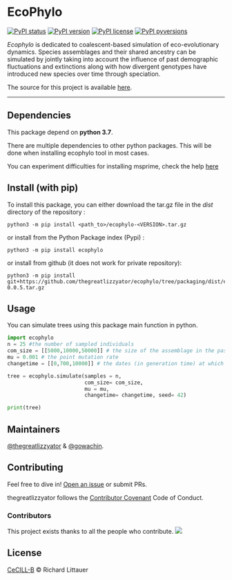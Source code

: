 # EcoPhylo

[![PyPI status](https://img.shields.io/pypi/status/ecophylo.svg)](https://pypi.python.org/pypi/ecophylo/)
[![PyPI version](https://badge.fury.io/py/ecophylo.svg)](https://badge.fury.io/py/ecophylo)
[![PyPI license](https://img.shields.io/pypi/l/ecophylo.svg)](https://pypi.python.org/pypi/ecophylo/)
[![PyPI pyversions](https://img.shields.io/pypi/pyversions/ecophylo.svg)](https://pypi.python.org/pypi/ecophylo/)

*Ecophylo* is dedicated to coalescent-based simulation of eco-evolutionary dynamics. Species assemblages and their shared ancestry can be simulated by jointly taking into account the influence of past demographic fluctuations and extinctions along with how divergent genotypes have introduced new species over time through speciation.

The source for this project is available [here][src].

----

[src]: https://github.com/thegreatlizzyator/ecophylo

## Dependencies

This package depend on **python 3.7**.

There are multiple dependencies to other python packages. This will be done when installing ecophylo tool in most cases. 

You can experiment difficulties for installing msprime, check the help [here][msprime]

[msprime]: https://tskit.dev/msprime/docs/stable/installation.html

## Install (with pip)

To install this package, you can either download the tar.gz file in the *dist* directory of the repository :
```shell
python3 -m pip install <path_to>/ecophylo-<VERSION>.tar.gz
``` 

or install from the Python Package index (Pypi) :

```shell
python3 -m pip install ecophylo
``` 

or install from github (it does not work for private repository):

```shell
python3 -m pip install git+https://github.com/thegreatlizzyator/ecophylo/tree/packaging/dist/ecophylo-0.0.5.tar.gz
```

## Usage

You can simulate trees using this package main function in python.

```python
import ecophylo
n = 25 #the number of sampled individuals
com_size = [[5000,10000,50000]] # the size of the assemblage in the past, the first element is the current assemblage size
mu = 0.001 # the point mutation rate
changetime = [[0,700,10000]] # the dates (in generation time) at which the assemblage has changed sizes in the past

tree = ecophylo.simulate(samples = n,
                         com_size= com_size, 
                         mu = mu, 
                         changetime= changetime, seed= 42)

print(tree)
```

## Maintainers

[@thegreatlizzyator](https://github.com/thegreatlizzyator) & [@gowachin](https://github.com/gowachin).

## Contributing

Feel free to dive in! [Open an issue](https://github.com/thegreatlizzyator/ecophylo/issues/new) or submit PRs.

thegreatlizzyator follows the [Contributor Covenant](http://contributor-covenant.org/version/1/3/0/) Code of Conduct.

### Contributors

This project exists thanks to all the people who contribute. 
<a href = "https://github.com/thegreatlizzyator/ecophylo/graphs/contributors">
  <img src = "https://contrib.rocks/image?repo = thegreatlizzyator/ecophylo"/>
</a>

## License

[CeCILL-B](LICENSE) © Richard Littauer